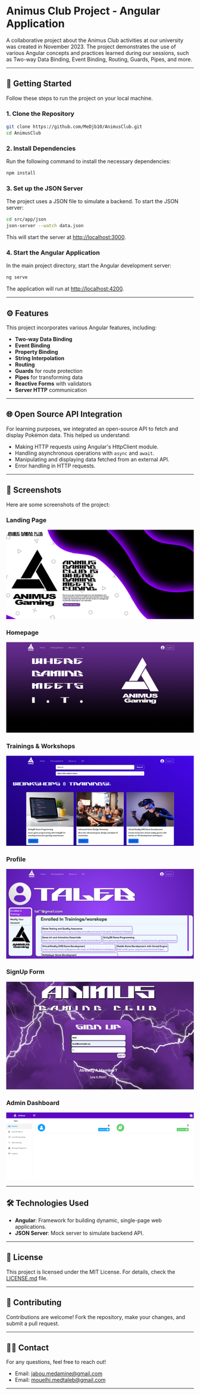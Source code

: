 # Animus Club Project - Angular Application  

A collaborative project about the Animus Club activities at our university was created in November 2023. The project demonstrates the use of various Angular concepts and practices learned during our sessions, such as Two-way Data Binding, Event Binding, Routing, Guards, Pipes, and more.

---

## 🚀 **Getting Started**  

Follow these steps to run the project on your local machine.

### 1. **Clone the Repository**  

```bash  
git clone https://github.com/MeDjb10/AnimusClub.git
cd AnimusClub
```  

### 2. **Install Dependencies**  

Run the following command to install the necessary dependencies:  

```bash  
npm install  
```  

### 3. **Set up the JSON Server**  

The project uses a JSON file to simulate a backend. To start the JSON server:  

```bash  
cd src/app/json  
json-server --watch data.json  
```  

This will start the server at [http://localhost:3000](http://localhost:3000).  

### 4. **Start the Angular Application**  

In the main project directory, start the Angular development server:  

```bash  
ng serve  
```  

The application will run at [http://localhost:4200](http://localhost:4200).  

---

## ⚙️ **Features**  

This project incorporates various Angular features, including:  

- **Two-way Data Binding**  
- **Event Binding**  
- **Property Binding**  
- **String Interpolation**  
- **Routing**  
- **Guards** for route protection  
- **Pipes** for transforming data  
- **Reactive Forms** with validators  
- **Server HTTP** communication  

---

## 🌐 **Open Source API Integration**  

For learning purposes, we integrated an open-source API to fetch and display Pokémon data. This helped us understand:  

- Making HTTP requests using Angular's HttpClient module.  
- Handling asynchronous operations with `async` and `await`.  
- Manipulating and displaying data fetched from an external API.  
- Error handling in HTTP requests.  

---

## 📸 **Screenshots**  

Here are some screenshots of the project:  

### Landing Page  
![Landing Page](screenshots/landingPage.png)  

### Homepage  
![Homepage](screenshots/homePage.png)  

### Trainings & Workshops 
![Trainings](screenshots/trainnings.png)  

### Profile 
![Profile](screenshots/profile.png) 

### SignUp Form  
![SignUp](screenshots/signUp.png)  

### Admin Dashboard  
![Admin Dashboard](screenshots/adminDashboard.png)  

---

## 🛠 **Technologies Used**  

- **Angular**: Framework for building dynamic, single-page web applications.  
- **JSON Server**: Mock server to simulate backend API.  

---

## 📜 **License**  

This project is licensed under the MIT License. For details, check the [LICENSE.md](LICENSE.md) file.  

---

## 💬 **Contributing**  

Contributions are welcome! Fork the repository, make your changes, and submit a pull request.  

---

## 🧑‍💻 **Contact**  

For any questions, feel free to reach out!  

- Email: [jabou.medamine@gmail.com](mailto:jabou.medamine@gmail.com)
- Email: [mouelhi.medtaleb@gmail.com](mailto:mouelhi.medtaleb@gmail.com)  

--- 

